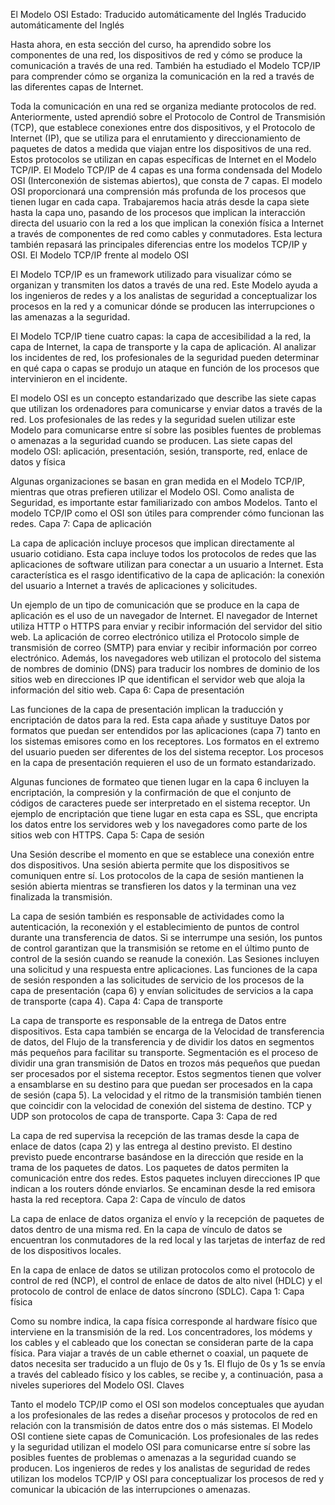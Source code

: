 El Modelo OSI
Estado: Traducido automáticamente del Inglés
Traducido automáticamente del Inglés

Hasta ahora, en esta sección del curso, ha aprendido sobre los componentes de una red, los dispositivos de red y cómo se produce la comunicación a través de una red. También ha estudiado el Modelo TCP/IP para comprender cómo se organiza la comunicación en la red a través de las diferentes capas de Internet.

Toda la comunicación en una red se organiza mediante protocolos de red. Anteriormente, usted aprendió sobre el Protocolo de Control de Transmisión (TCP), que establece conexiones entre dos dispositivos, y el Protocolo de Internet (IP), que se utiliza para el enrutamiento y direccionamiento de paquetes de datos a medida que viajan entre los dispositivos de una red. Estos protocolos se utilizan en capas específicas de Internet en el Modelo TCP/IP. El Modelo TCP/IP de 4 capas es una forma condensada del Modelo OSI (Interconexión de sistemas abiertos), que consta de 7 capas. El modelo OSI proporcionará una comprensión más profunda de los procesos que tienen lugar en cada capa. Trabajaremos hacia atrás desde la capa siete hasta la capa uno, pasando de los procesos que implican la interacción directa del usuario con la red a los que implican la conexión física a Internet a través de componentes de red como cables y conmutadores. Esta lectura también repasará las principales diferencias entre los modelos TCP/IP y OSI.
El Modelo TCP/IP frente al modelo OSI

El Modelo TCP/IP es un framework utilizado para visualizar cómo se organizan y transmiten los datos a través de una red. Este Modelo ayuda a los ingenieros de redes y a los analistas de seguridad a conceptualizar los procesos en la red y a comunicar dónde se producen las interrupciones o las amenazas a la seguridad.

El Modelo TCP/IP tiene cuatro capas: la capa de accesibilidad a la red, la capa de Internet, la capa de transporte y la capa de aplicación. Al analizar los incidentes de red, los profesionales de la seguridad pueden determinar en qué capa o capas se produjo un ataque en función de los procesos que intervinieron en el incidente. 

El modelo OSI es un concepto estandarizado que describe las siete capas que utilizan los ordenadores para comunicarse y enviar datos a través de la red. Los profesionales de las redes y la seguridad suelen utilizar este Modelo para comunicarse entre sí sobre las posibles fuentes de problemas o amenazas a la seguridad cuando se producen.
Las siete capas del modelo OSI: aplicación, presentación, sesión, transporte, red, enlace de datos y física

Algunas organizaciones se basan en gran medida en el Modelo TCP/IP, mientras que otras prefieren utilizar el Modelo OSI. Como analista de Seguridad, es importante estar familiarizado con ambos Modelos. Tanto el modelo TCP/IP como el OSI son útiles para comprender cómo funcionan las redes.
Capa 7: Capa de aplicación

La capa de aplicación incluye procesos que implican directamente al usuario cotidiano. Esta capa incluye todos los protocolos de redes que las aplicaciones de software utilizan para conectar a un usuario a Internet. Esta característica es el rasgo identificativo de la capa de aplicación: la conexión del usuario a Internet a través de aplicaciones y solicitudes.

Un ejemplo de un tipo de comunicación que se produce en la capa de aplicación es el uso de un navegador de Internet. El navegador de Internet utiliza HTTP o HTTPS para enviar y recibir información del servidor del sitio web. La aplicación de correo electrónico utiliza el Protocolo simple de transmisión de correo (SMTP) para enviar y recibir información por correo electrónico. Además, los navegadores web utilizan el protocolo del sistema de nombres de dominio (DNS) para traducir los nombres de dominio de los sitios web en direcciones IP que identifican el servidor web que aloja la información del sitio web. 
Capa 6: Capa de presentación

Las funciones de la capa de presentación implican la traducción y encriptación de datos para la red. Esta capa añade y sustituye Datos por formatos que puedan ser entendidos por las aplicaciones (capa 7) tanto en los sistemas emisores como en los receptores. Los formatos en el extremo del usuario pueden ser diferentes de los del sistema receptor. Los procesos en la capa de presentación requieren el uso de un formato estandarizado.

Algunas funciones de formateo que tienen lugar en la capa 6 incluyen la encriptación, la compresión y la confirmación de que el conjunto de códigos de caracteres puede ser interpretado en el sistema receptor. Un ejemplo de encriptación que tiene lugar en esta capa es SSL, que encripta los datos entre los servidores web y los navegadores como parte de los sitios web con HTTPS.
Capa 5: Capa de sesión

Una Sesión describe el momento en que se establece una conexión entre dos dispositivos. Una sesión abierta permite que los dispositivos se comuniquen entre sí. Los protocolos de la capa de sesión mantienen la sesión abierta mientras se transfieren los datos y la terminan una vez finalizada la transmisión.

La capa de sesión también es responsable de actividades como la autenticación, la reconexión y el establecimiento de puntos de control durante una transferencia de datos. Si se interrumpe una sesión, los puntos de control garantizan que la transmisión se retome en el último punto de control de la sesión cuando se reanude la conexión. Las Sesiones incluyen una solicitud y una respuesta entre aplicaciones. Las funciones de la capa de sesión responden a las solicitudes de servicio de los procesos de la capa de presentación (capa 6) y envían solicitudes de servicios a la capa de transporte (capa 4).
Capa 4: Capa de transporte

La capa de transporte es responsable de la entrega de Datos entre dispositivos. Esta capa también se encarga de la Velocidad de transferencia de datos, del Flujo de la transferencia y de dividir los datos en segmentos más pequeños para facilitar su transporte. Segmentación es el proceso de dividir una gran transmisión de Datos en trozos más pequeños que puedan ser procesados por el sistema receptor. Estos segmentos tienen que volver a ensamblarse en su destino para que puedan ser procesados en la capa de sesión (capa 5). La velocidad y el ritmo de la transmisión también tienen que coincidir con la velocidad de conexión del sistema de destino. TCP y UDP son protocolos de capa de transporte.
Capa 3: Capa de red

La capa de red supervisa la recepción de las tramas desde la capa de enlace de datos (capa 2) y las entrega al destino previsto. El destino previsto puede encontrarse basándose en la dirección que reside en la trama de los paquetes de datos. Los paquetes de datos permiten la comunicación entre dos redes. Estos paquetes incluyen direcciones IP que indican a los routers dónde enviarlos. Se encaminan desde la red emisora hasta la red receptora.
Capa 2: Capa de vínculo de datos

La capa de enlace de datos organiza el envío y la recepción de paquetes de datos dentro de una misma red. En la capa de vínculo de datos se encuentran los conmutadores de la red local y las tarjetas de interfaz de red de los dispositivos locales.

En la capa de enlace de datos se utilizan protocolos como el protocolo de control de red (NCP), el control de enlace de datos de alto nivel (HDLC) y el protocolo de control de enlace de datos síncrono (SDLC).
Capa 1: Capa física

Como su nombre indica, la capa física corresponde al hardware físico que interviene en la transmisión de la red. Los concentradores, los módems y los cables y el cableado que los conectan se consideran parte de la capa física. Para viajar a través de un cable ethernet o coaxial, un paquete de datos necesita ser traducido a un flujo de 0s y 1s. El flujo de 0s y 1s se envía a través del cableado físico y los cables, se recibe y, a continuación, pasa a niveles superiores del Modelo OSI.
Claves

Tanto el modelo TCP/IP como el OSI son modelos conceptuales que ayudan a los profesionales de las redes a diseñar procesos y protocolos de red en relación con la transmisión de datos entre dos o más sistemas. El Modelo OSI contiene siete capas de Comunicación. Los profesionales de las redes y la seguridad utilizan el modelo OSI para comunicarse entre sí sobre las posibles fuentes de problemas o amenazas a la seguridad cuando se producen. Los ingenieros de redes y los analistas de seguridad de redes utilizan los modelos TCP/IP y OSI para conceptualizar los procesos de red y comunicar la ubicación de las interrupciones o amenazas.